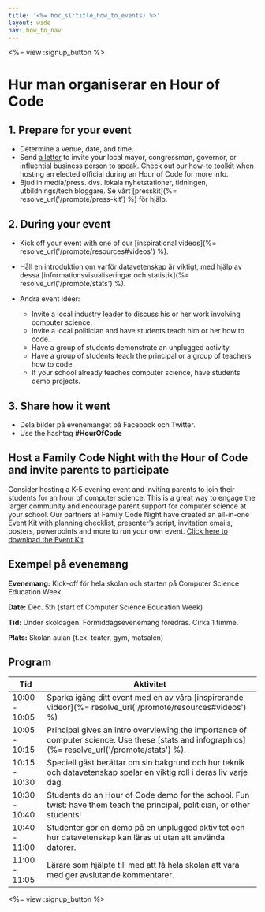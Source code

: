 ```yaml
---
title: '<%= hoc_s(:title_how_to_events) %>'
layout: wide
nav: how_to_nav
---
```

<%= view :signup_button %>

# Hur man organiserar en Hour of Code

## 1. Prepare for your event

- Determine a venue, date, and time.
- Send [a letter](https://docs.google.com/a/code.org/document/d/1eP41sKW7y0qq_JvkRIgZK8dWYICaGRZ4CCDETXa78wY/edit) to invite your local mayor, congressman, governor, or influential business person to speak. Check out our [how-to toolkit](%=resolve_url('/files/elected-official.pdf')%) when hosting an elected official during an Hour of Code for more info.
- Bjud in media/press. dvs. lokala nyhetstationer, tidningen, utbildnings/tech bloggare. Se vårt [presskit](%= resolve_url('/promote/press-kit') %) för hjälp.

## 2. During your event

- Kick off your event with one of our [inspirational videos](%= resolve_url('/promote/resources#videos') %).
- Håll en introduktion om varför datavetenskap är viktigt, med hjälp av dessa [informationsvisualiseringar och statistik](%= resolve_url('/promote/stats') %).   
      
    
- Andra event idéer: 
    - Invite a local industry leader to discuss his or her work involving computer science.
    - Invite a local politician and have students teach him or her how to code.
    - Have a group of students demonstrate an unplugged activity.
    - Have a group of students teach the principal or a group of teachers how to code.
    - If your school already teaches computer science, have students demo projects.

## 3. Share how it went

- Dela bilder på evenemanget på Facebook och Twitter. 
- Use the hashtag **#HourOfCode**

## Host a Family Code Night with the Hour of Code and invite parents to participate

Consider hosting a K-5 evening event and inviting parents to join their students for an hour of computer science. This is a great way to engage the larger community and encourage parent support for computer science at your school. Our partners at Family Code Night have created an all-in-one Event Kit with planning checklist, presenter’s script, invitation emails, posters, powerpoints and more to run your own event. [Click here to download the Event Kit](http://www.familycodenight.org/DownloadCodeDotOrg.html).

## Exempel på evenemang

**Evenemang:** Kick-off för hela skolan och starten på Computer Science Education Week

**Date:** Dec. 5th (start of Computer Science Education Week)

**Tid:** Under skoldagen. Förmiddagsevenemang föredras. Cirka 1 timme.

**Plats:** Skolan aulan (t.ex. teater, gym, matsalen)   
  


## Program

| Tid           | Aktivitet                                                                                                                                        |
| ------------- | ------------------------------------------------------------------------------------------------------------------------------------------------ |
| 10:00 - 10:05 | Sparka igång ditt event med en av våra [inspirerande videor](%= resolve_url('/promote/resources#videos') %)                                      |
| 10:05 - 10:15 | Principal gives an intro overviewing the importance of computer science. Use these [stats and infographics](%= resolve_url('/promote/stats') %). |
| 10:15 - 10:30 | Speciell gäst berättar om sin bakgrund och hur teknik och datavetenskap spelar en viktig roll i deras liv varje dag.                             |
| 10:30 - 10:40 | Students do an Hour of Code demo for the school. Fun twist: have them teach the principal, politician, or other students!                        |
| 10:40 - 11:00 | Studenter gör en demo på en unplugged aktivitet och hur datavetenskap kan läras ut utan att använda datorer.                                     |
| 11:00 - 11:05 | Lärare som hjälpte till med att få hela skolan att vara med ger avslutande kommentarer.                                                          |

<%= view :signup_button %>